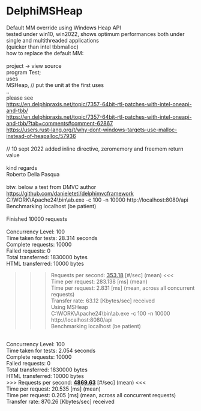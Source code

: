 # DelphiMSHeap
Default MM override using Windows Heap API<br>
tested under win10, win2022, shows optimum performances both under single and multithreaded applications <br>
(quicker than intel tbbmalloc)<br>
how to replace the default MM:<br><br>
project -> view source<br>
program Test;<br>
uses<br>
MSHeap, // put the unit at the first uses<br>
..<br>
please see<br>
https://en.delphipraxis.net/topic/7357-64bit-rtl-patches-with-intel-oneapi-and-tbb/<br>
https://en.delphipraxis.net/topic/7357-64bit-rtl-patches-with-intel-oneapi-and-tbb/?tab=comments#comment-62867<br>
https://users.rust-lang.org/t/why-dont-windows-targets-use-malloc-instead-of-heapalloc/57936<br>
<br>
// 10 sept 2022 added inline directive, zeromemory and freemem return value<br>
<br>
kind regards<br>
Roberto Della Pasqua<br>
<br>
btw. below a test from DMVC author https://github.com/danieleteti/delphimvcframework<br>
C:\WORK\Apache24\bin\ab.exe -c 100 -n 10000 http://localhost:8080/api<br>
Benchmarking localhost (be patient)<br>
<br>
Finished 10000 requests<br>
<br>
Concurrency Level:      100<br>
Time taken for tests:   28.314 seconds<br>
Complete requests:      10000<br>
Failed requests:        0<br>
Total transferred:      1830000 bytes<br>
HTML transferred:       10000 bytes<br>
>>> Requests per second:    <b><u>353.18</u></b> [#/sec] (mean) <<< <br>
Time per request:       283.138 [ms] (mean)<br>
Time per request:       2.831 [ms] (mean, across all concurrent requests)<br>
Transfer rate:          63.12 [Kbytes/sec] received<br>
Using MSHeap<br>
C:\WORK\Apache24\bin\ab.exe -c 100 -n 10000 http://localhost:8080/api<br>
Benchmarking localhost (be patient)<br>
<br>
Concurrency Level:      100<br>
Time taken for tests:   2.054 seconds<br>
Complete requests:      10000<br>
Failed requests:        0<br>
Total transferred:      1830000 bytes<br>
HTML transferred:       10000 bytes<br>
>>> Requests per second:    <b><u>4869.63</u></b> [#/sec] (mean) <<< <br>
Time per request:       20.535 [ms] (mean)<br>
Time per request:       0.205 [ms] (mean, across all concurrent requests)<br>
Transfer rate:          870.26 [Kbytes/sec] received<br>
